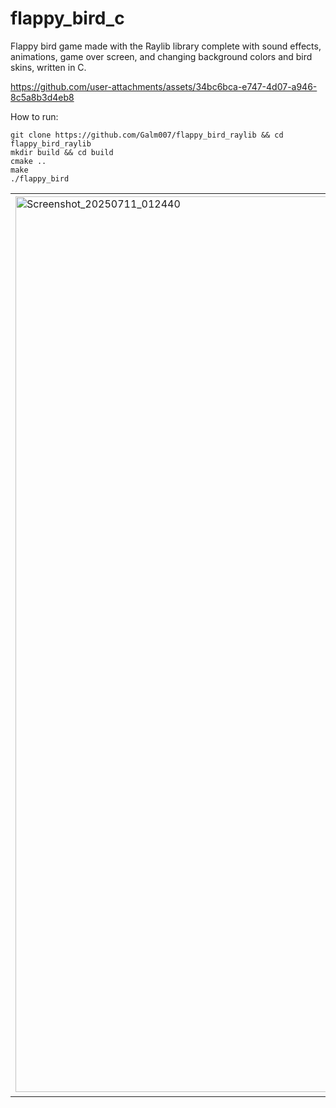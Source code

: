 # flappy_bird_c
Flappy bird game made with the Raylib library complete with sound effects, animations, game over screen, and changing background colors and bird skins, written in C.


https://github.com/user-attachments/assets/34bc6bca-e747-4d07-a946-8c5a8b3d4eb8

How to run:
```
git clone https://github.com/Galm007/flappy_bird_raylib && cd flappy_bird_raylib
mkdir build && cd build
cmake ..
make
./flappy_bird
```
    
<table>
  <tr>
    <td><img width="806" height="1433" alt="Screenshot_20250711_012440" src="https://github.com/user-attachments/assets/40ede242-3031-46a9-87dc-ef5098c4dbd5" /></td>
    <td><img width="811" height="1435" alt="Screenshot_20250711_012709" src="https://github.com/user-attachments/assets/e1686e1a-38c7-46e3-b43a-7207d4badab3" /></td>
    <td><img width="801" height="1431" alt="Screenshot_20250711_012520" src="https://github.com/user-attachments/assets/4cacc476-f342-4221-a833-20b5aa73f4d1" /></td>
    <td><img width="814" height="1438" alt="Screenshot_20250711_012409" src="https://github.com/user-attachments/assets/55801810-a930-498a-beb9-d918d42f4006" /></td>
    <td><img width="805" height="1434" alt="Screenshot_20250711_012634" src="https://github.com/user-attachments/assets/0371bb35-6eb1-4b7f-b739-0d80d2be3adc" /></td>
  </tr>
</table>
